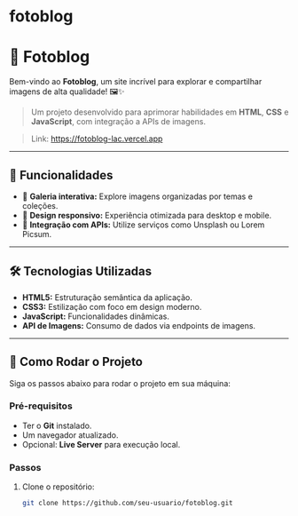 # fotoblog

# 📸 Fotoblog

Bem-vindo ao **Fotoblog**, um site incrível para explorar e compartilhar imagens de alta qualidade! 🖼️✨

> Um projeto desenvolvido para aprimorar habilidades em **HTML**, **CSS** e **JavaScript**, com integração a APIs de imagens.


>Link: https://fotoblog-lac.vercel.app

---

## 🌟 Funcionalidades

- 📂 **Galeria interativa:** Explore imagens organizadas por temas e coleções.
- 🎨 **Design responsivo:** Experiência otimizada para desktop e mobile.
- 🚀 **Integração com APIs:** Utilize serviços como Unsplash ou Lorem Picsum.

---

## 🛠️ Tecnologias Utilizadas

- **HTML5:** Estruturação semântica da aplicação.
- **CSS3:** Estilização com foco em design moderno.
- **JavaScript:** Funcionalidades dinâmicas.
- **API de Imagens:** Consumo de dados via endpoints de imagens.

---

## 🚀 Como Rodar o Projeto

Siga os passos abaixo para rodar o projeto em sua máquina:

### Pré-requisitos
- Ter o **Git** instalado.
- Um navegador atualizado.
- Opcional: **Live Server** para execução local.

### Passos
1. Clone o repositório:
   ```bash
   git clone https://github.com/seu-usuario/fotoblog.git

